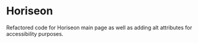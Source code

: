 # Horiseon
Refactored code for Horiseon main page as well as adding alt attributes for accessibility purposes.
